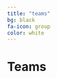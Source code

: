 ```yaml
---
title: "teams"
bg: black
fa-icon: group     
color: white  
---
```


# Teams

<!--
When you have formed a team and settled on a project idea, you'll need to add them to this page. **This is mandatory**. Only projects which have fully completed entries on this page will be judged (and therefore in the running for a prize). Teams can be between 1 and 6 people. Interdisciplinary teams are strongly encouraged.

**Deadlines**

* Teams must be finalised by 13:00 on Tuesday 17th Feb.
* Projects must have complete descriptions by 12:00 on Friday 20th Feb.

**How**_

*You'll need a github account, but you can do all of the following through the Github interface, so no local git install or command line use required.* 

1. Fork [the respository for this website](https://github.com/ilwhack/ilwhack.github.io) on github
2. Update the teams section, found at `_posts/2014-01-07-teams.md` to add all the information about your team conforming to the template (which is markdown) specified below.
3. Submit a pull request (as described on [GitHub help](https://help.github.com/articles/using-pull-requests/)). If you're having trouble editing markdown and submitting a pull request, [file an issue](https://github.com/ilwhack/ilwhack.github.io/issues) which includes all the information specified in the template.

[**Screenshots of the process**](https://docs.google.com/presentation/d/1SYtJYotSCgou0bCyjRBv4av3byYJeOZ0XrVKhiZ-6QI/edit?usp=sharing)

*Please use the template below (do not remove the template from the top, and add your team alphabetically into the list by team name):*

<hr/>
-->
<!--
## Team Name

#### Manager: Name of Team manager (main point of contact)

* Team Member Name (your full name, matric number, school): 
  *Brief summary of skills/knowledge and what you want to learn more about this week.*
* Team Member Name (your full name, matric number, school): 
  *Brief summary of skills/knowledge and what you want to learn more about this week.*
* Team Member Name (your full name, matric number, school): 
  *Brief summary of skills/knowledge and what you want to learn more about this week.*

#### Project Name

* **[Link to your project website](http://example.org) (optional but very strongly encouraged)**
* **[Link to your project repository](http://github.com/example/example)** (We've assumed GitHub, but you could use [](https://bitbucket.org) or something else, as long as the project repository is public)

Add a brief project description here, including innovative ideas and approach, problems it's solving, technologies used, and the themes it falls under.

*Screenshots:*

* Three screenshots of your app in action are required by Friday. Optionally, you could embed a screencast video.
* You'll need to host your images somewhere yourself and use the full paths here. If you can't, you can file an issue including your image and we'll add it for you.

![My cool app homepage]({{ site.baseurl }}/img/screenshot1.png)
![My cool app signup]({{ site.baseurl }}/img/screenshot2.png)
![My cool app sponsors]({{ site.baseurl }}/img/screenshot3.png)

<hr/>

-->

<!-- The teams listed below successfully made it through to the final day

----


## ediBus

#### Manager: Roosa Tammela

* Roosa Tammela,  Informatics 
* Fabien Florek,  Informatics
* Patrick Cartlidge,  Informatics
* Chris Swart,  Informatics

#### ediBus

* [Project website](https://github.com/rtammela/ediBus)

An accessible iOS app to display and read out upcoming bus stops while journeying on Edinburgh buses.

*Screenshots*:

![Main screen](https://raw.githubusercontent.com/rtammela/ediBus/master/screenshot1.jpg)
![Bus number input](https://raw.githubusercontent.com/rtammela/ediBus/master/screenshot3.jpg)
![Bus stop dislay](https://raw.githubusercontent.com/rtammela/ediBus/master/screenshot2.jpg)

<hr/>


## FloweryMonsters
 
#### Manager: Yingnan Chen

* Yingnan Chen,  Informatics
* Lingwei Wu,  ECA

#### Interstellar Catcher
* [Project repository](https://github.com/chenyn0U0/InterstellarCatcher)

Flowery Monsters is a team consisting of a programmer and a graphic designer — two big fans of sci-fi. Driven by the desire to improve the user experience of travel search platform, we redesign a dynamic website for Skyscanner.
We tend to mimic flight traveling as an interstellar odyssey so as to arouse people’s desire to travel. We presume the prime target group of Skyscanner would be the young generation as its market strategy is “compare cheap flights, hotels & car hire”, thus we gamify the process of tickets booking and make it more attractive to the youth. In the interface, floating planets with various sizes represent different flight prices, which is more intuitive for users.


![Website homepage](https://farm8.staticflickr.com/7396/16589539902_2275ae2561_s.jpg)
![Price Information](https://farm9.staticflickr.com/8660/16589540102_e6a2971204_s.jpg)
![Concept Design](https://farm8.staticflickr.com/7360/16589540162_98a5bd8653_s.jpg)

<hr/>
 -->
<!--
## Hack 9to5

#### Manager: Harjyot Singh

* Harjyot Singh,  Informatics
  *Knows Python, C++, etc... wants to learn more stuff*
* Mihai Visuian,  Informatics  
  *Knows Java,C++,etc... wants to learn more stuff*
* Dylan Ashcroft,  Informatics  
  *Knows everything, doesn't need to learn anything new*

#### TBC

* [Project website](https://github.com/MihaiVisu/ScottishHeatMapILW)
* [Project repository](https://github.com/MihaiVisu/ScottishHeatMapILW)

A web app containing a heat map of Scotland in terms of GDP in each Scottish city.

<hr/>
-->

<!-- ## Hack Happy 

#### Manager: Theo Pavlakou

* Theo Pavlakou:  Informatics
  *Python, Java, Machine Learning. I'm interested in learning more about web development, both the backend and the frontend.*
* Charlie Nash,  Informatics
  *Statistics, Machine Learning, Data Visualisation, I'd like to work with geolocated data and learn about web development*
* Rafael Karampatsis,  Informatics
  *Java, Python, Sentiment Analysis, Twitter Data, I want to learn more about networking / server hosting*
* Harri Edwards,  Informatics
  *Machine learning and NLP. I'd like to learn about data mining social media.*

#### CitySentiment

* https://github.com/theopavlakou/ilw2015

Takes Tweets from the area of Edinburgh to create a map of sentiment around the city. The final product is an interactive web app that provides a clean visualisation of the city's mood. Users can browse by date, or view the sentiment of live tweets in real time. CitySentiment uses sophisticated sentiment analysis techniques to ensure that the data on show is a meaningful snapshot of Edinburgh's Twitter users. The project could be extended to other cities, and could offer information such as the average sentiment for a user-defined location.

Themes: Data Visualisation, Communities and civic engagement

![My cool app homepage](http://i.imgur.com/Wsfaegw.jpg)
![My cool app signup](http://i.imgur.com/EWcb40E.jpg)
![My cool app sponsors](http://i.imgur.com/zZyz4do.jpg)

<hr/>


## Hackuna Matata

#### Manager: Megan Douglas

* Megan Douglas,  Social and Political Science: 
  *Experience working in the international development field, including Nairobi, Kenya; looking forward to working with students from different disciplines to gain a better understanding of technological innovation within the Global South.*
* Jevgenij Zubovskij,  Engineering: 
  *Java, HTML, C++, C#, SKills in Electronics.*
* Tharald Solheim,  Engineering: 
  *Knows a fair bit of C, up to multiple threads and a bit of real time embedded stuff. Want to learn web stuff and APIs*
* Erin Parsons,  Engineering:
  *Knows mechanical engineering, want to learn web stuff.*
* Adam Warren,  Informatics:
  *Java, Haskell, wants to learn business strategies.*
* Moise Lubwimi,  Informatics:
  *Java, Python, Django, web stuffs, wants to learn business strategies.*

#### Innovation in Nairobi

* [Project website](hackunamatata.page.tl)
* [Project repository](http://github.com/exaron/Hackuna-Matata.git)

Collecting and Presenting data from diverse sources on innovative and sustainable technology development in Nairobi, Kenya.


<hr/>


## One Website to Book Them All

#### Manager: Paul Sinclair

* Paul Sinclair,  Informatics:
  *HTML, CSS, JavaScript, Java, Python, PS*
* Daniel Todorov,  Informatics:
  *HTML, CSS, JavaScript, Java, Python*
* Hans Christian Gregersen,  Informatics:
  *HTML, CSS, Java, Python, python frameworks (Django, Flask)*
* Damodar Sojka,  Informatics:
  *HTML, CSS, JS (angular.js), firebase for backend if we need this*
* Piotr Jander,  Informatics:
  *HTML, CSS, Java, Python, SQL, HASKELL*
* Vasiliki Nikolakopoulou,  School of Architecture and Landscape Architecture
  *Adobe Suite, 3d modeling, HTML, CSS*


#### Book.ed

* **[Book.ed website](http://powerful-crag-1654.herokuapp.com/)**
* **[Project repository](https://github.com/pbsinclair42/Book.ed)** 

We're creating a website which will suggest a university study space to users based on location, availabilty, etc.  It will also provide a nice visualisation of study space availability over time.  

*Screenshots:*

![Alt text](https://raw.githubusercontent.com/pbsinclair42/Book.ed/master/screenshots/2015-02-20%2003.06.26%20pm.png "Main app")
![Alt text](https://raw.githubusercontent.com/pbsinclair42/Book.ed/master/screenshots/2015-02-20%2003.06.56%20pm.png "Customizable options")
![Alt text](https://raw.githubusercontent.com/pbsinclair42/Book.ed/master/screenshots/2015-02-20%2003.08.16%20pm.png "Main Library 3D Visualisation")

<hr/>

## Revenge of Cyborg Unleashed

#### Manager: Mattias Appelgren

* Scott Cantisani,  Informatics
* Tony Gallagher,  Informatics
* Emilia Bogdanova,  Informatics
* Connie Crowe,  Informatics
* Mattias Appelgren,  Informatics

#### Polling for group travel

* [Project repository](https://github.com/Revenge-of-Cyborg-Unleashed/ILWhackathon2015)

Make group travel easier and what not.

![Mobile 1](http://i.imgur.com/rb92o9h.png?1) ![Mobile 2](http://i.imgur.com/zk8naW0.png?1)
![Desktop 1](http://i.imgur.com/xMmj8fO.png?1)


<hr/>



## Sky Trip

#### Manager: Marcial Puchi
* Constantinos Chrysostomou,  Informatics: 
  *Java, Haskell, Python, Lua, Corona SDK*
* Marcial Roberto Puchi Jasso,  Informatics: 
  *Knows Javascript, CSS, HTML, sentiment analysis, data visualisation*
* Stephanos Loizou,  Informatics:
 *Python, django, Back-end experience*
* Jesus Emmanuel Vazquez Valencia, Informatics:
 *Python, Back-end, Databases*

#### Sky Trip

Web application that helps you plan a multi-city/country trip by finding the lowest combination of plane ticket prices..


* **[Project repository](https://github.com/marcialpuchi/skyTrip)**

![Homepage](https://github.com/marcialpuchi/skyTrip/blob/master/images/home.png)
![Flights](https://github.com/marcialpuchi/skyTrip/blob/master/images/flights.png)
![Prices](https://github.com/marcialpuchi/skyTrip/blob/master/images/prices.png)



<hr/>

## Squirtle Squad


#### Manager: Yasen Petrov (main point of contact)

* Yasen Petrov,  Informatics
  *Brief summary of skills/knowledge and what you want to learn more about this week.*
* Lazar Lazarov,  Informatics
  *Brief summary of skills/knowledge and what you want to learn more about this week.*
* Stiliyan Emanuilov,  Informatics: 
  *Brief summary of skills/knowledge and what you want to learn more about this week.*
* Teodor Todorov,  Informatics
  *Brief summary of skills/knowledge and what you want to learn more about this week.*
* Elitsa Bankova,  Informatics
  *Brief summary of skills/knowledge and what you want to learn more about this week.*
* Justas Brazauskas,  Informatics
  *Python, Java |  Want to strengthen Android development skills*

#### The Hood

* **[Project repository](https://github.com/YasenPetrov/the-hood-smartdatahack)**

A mini social network for neighbourhoods (Android). Currently, the app is able to create posts and events, to comment and tweet them. The events and posts are visible in a certain radius which is set up by the poster.

![aa](https://lh4.googleusercontent.com/M4TelnLAVdxnLO75FnnzXLV6zpE19Bmnjchp8kwJgj-uQofkmQ8q-DKXgwxTJVZZV3CTjw=w1340-h551)
![aa](https://lh3.googleusercontent.com/jiwAaBRlSo9ZxQ0aMXX-3v75y2XlMZijp0htNdQVYjOLzk0M-MbyJARMObFvhR_1biJsZQ=w1340-h551)
![a](https://lh5.googleusercontent.com/-azNjuh0G2fSLu3VX_j-kKHZhNCp7I7T0YWkqoTPxVdyDOUBiTds-fymgl5JRJ2CZ9gU_w=w1340-h551)
![a](https://lh5.googleusercontent.com/z4F_9C04UV46xKcqUEvrbv-_R06SbfYECgk-i6SGiBeJvevXEARH3cYD3lylI0BqawSf7Q=w1340-h551)
![a](https://lh3.googleusercontent.com/aQS7kNdu7ZlnM6xIad_6i1PHO5ldDcajeq4RrR_6SOHvIch_0F3JWga18bruImaKXs37aQ=w1340-h551)
![a](https://lh3.googleusercontent.com/ku9ARyzjaeJx63cjVy1-GYis6owDik_PHeq5QqCV6meSdXQasnLY_rJoGSyMqIGuUT9MwwBUw2o=w1340-h551)
![a](https://lh4.googleusercontent.com/bK1InKuBQiAwmH89JLcUFxg5TD80-joJHH10skLvCFFdKOv7SWNS_vVK3NYsRQevkQBs2cJhuM8=w1340-h551) 

<hr/>

## Ticker Gurus

#### Manager: Daniel Duma

* Christina Bremer,  School of Informatics 
* Gizem Aras,  School of Informatics 
* Kevin Kwan,  PPLS 
* Daniel Duma,  School of Informatics

#### Visual representations of correlations in the stock market.

* [Project website](http://ilw.data.ed.ac.uk/TicketGuru/wp/)
* [Project repository](https://bitbucket.org/dcd/ilwhack15)

![a](http://ilw.data.ed.ac.uk/TicketGuru/screenshot1.png)
![a](http://ilw.data.ed.ac.uk/TicketGuru/screenshot2.png)
![a](http://ilw.data.ed.ac.uk/TicketGuru/screenshot3.png)

<hr/>


## The Hackstreet Boyz

#### Manager: Frazer McIntosh

* Frazer McIntosh:  Informatics  
  Converts coffee into code - python, js, java, HTML etc
* Nikola Pavlov,  Informatics
* Tommy Meacham,  Informatics
* Mary O'Donnell,  Law
* Graham Macphee,  Informatics  
  UI, UX, HTML, CSS, JS and a few other letters...

#### WhereNow
 
 * https://github.com/Hackstreet-Boyz/TrendTraveller
 
WhereNow is a website and application that allows you to find interesting locations to travel to based on social media trends. WhereNow keeps you up to date with what’s happening and where it’s happening and, most importantly, helps you get there fast! Based on the idea of discovery and spontaneous travel, WhereNow is the perfect way to plan your next fun adventure!

WhereNow uses a variety of data sources. We take location data generalised from Twitter where we look for areas around the world with anomalously high concentrations of tweets. Based on positive or negative sentiment from those tweets WhereNow converts this location into a trending “hotspot”. We then find the nearest airport to the event and use Simple Weather to tell you what the skies will look like when you get there, a short location descriptions is provided by Wikipedia, maps by Google, flight prices powered by Skyscanner, and photos via Panoramio.

![Mobile](https://dl.dropboxusercontent.com/u/17016249/TrendTraveller/Screen%20Shot%202015-02-20%20at%2013.48.08.png)
![Mobile details screen](https://dl.dropboxusercontent.com/u/17016249/TrendTraveller/Screen%20Shot%202015-02-20%20at%2013.57.33.png)
![Desktop](https://dl.dropboxusercontent.com/u/17016249/TrendTraveller/Screen%20Shot%202015-02-20%20at%2013.58.01.png)
 
<hr/>


## Timetable2Calendar

#### Manager: Anton Puzorjov

* Anton Puzorjov,  Biological Sciences:  
  *Knowledge in business economics, finance, marketing and science. Web development (HTML, CSS, JS, PHP), Java, iOS dev. I’d like to get my hands dirty into something new and fun!*
* Nikita Samarin,  Informatics:  
  *Knows Java & Android, wants to learn some webdev stuff*

#### Timetable2Calendar

* **[Project website](http://time2cal.link)**
* **[Project repository](https://github.com/NSamarin/Timetable2Calendar)**

A web application that provides students and staff with a convenient way to integrate their university timetables into their personal calendars for an easy and fast access at any time from any device.

Application parses details from student's timetable, which is generated by the university Path portal (https://path.is.ed.ac.uk), and automatically generates CSV and ICS files, which can then be easily downloaded and imported into any Calendar appilcation. 

Theme: **Student Experience**

![My cool app ](http://s018.radikal.ru/i501/1510/b6/3fad8ac0382e.png)
![My cool app](http://s019.radikal.ru/i634/1510/90/d4b423576629.png)

<hr/>


## Udadisi

#### Manager: Katie Hartin

* Katie Hartin,  SPS 
	*Skills- experience in qualitative research in East Africa, Kiswahili oral/written language skills; I'd like to learn more about how I can incorporate data visualization into my own research and how I can expand my skill sets.*
* Judy Duong,  Informatics
	*frontend*
* Olafs Vandāns,  Informatics
	*backend*
* Mateusz Rogozinski,  Informatics
	*Java, HTML, CSS, JavaScript*

#### Udadasi

* **[Project website](http://olafs.eu/udadisi/)**
* **[Project repository](https://github.com/lunaroverlord/udadisi)**

Our goal was to visualize the data in a way that is informative and tells a story about various types of emerging technology trends in Nairobi. Beyond technology, it can also serve as a general platform to investigate other key development trends, such as gender or education, and even broader issues of society as well. We used data from local news media (Daily Nation), local reports (Voice of Kibera), technology blog (iHub) and Guardian website, and others can be easily incorporated.

Themes: Data Visualisation, International development, Communities and civic engagement

*Screenshots:*

![Homepage]({{ site.baseurl }}http://olafs.eu/udadisi/s1.jpg)
![Timeline]({{ site.baseurl }}http://olafs.eu/udadisi/s2.jpg)
![By category]({{ site.baseurl }}http://olafs.eu/udadisi/s3.jpg)


<hr/>



## UniCompass

#### Manager: Simon Rovder <!--simon.rovder@gmail.com

* Simon Rovder,  Informatics
* Barbora Murinova,  Informatics
* Thomas Kerber,  Informatics
* Ivan Bartos,  School of Biological Sciences
* Juraj Labant,  School of Mathematics

#### UniCompass

* **[Project website](http://unicompass.info/)**
* **The git repository is not yet available**

*Description*
UniCompass is a communication portal, the goal of which is to croudsource information on universities. The final goal is to make sure students from all over the world will have access to information relevant for them, all gathered on a single page. It's hard to give a detailed description in text but we are happy to present the idea in detail to any committee that stops at our table. : )


*Screenshots:*
![Index page](http://www.iteratorium.eu/f/upload/01.png)
![Logged in](http://www.iteratorium.eu/f/upload/02.png)
![Browse the covered countries](http://www.iteratorium.eu/f/upload/03.png)
![View a country](http://www.iteratorium.eu/f/upload/04.png)
![View the universities](http://www.iteratorium.eu/f/upload/05.png)
![View a university](http://www.iteratorium.eu/f/upload/06.png)
![View a profile](http://www.iteratorium.eu/f/upload/07.png)
![Profile editing](http://www.iteratorium.eu/f/upload/08.png)


<hr/>
-->
<!--

## The University of Bedinburgh

#### Manager: Craig Snowden (School of Informatics)

* Craig Snowden,  Informatics


#### Bedinburgh

* ** [Where it will live](http://bedinburgh.craigsnowden.com)**
* **The git repository is not yet available**

PATH has contact hours for each course: the goal is to create degree programmes optimised for maximum sleep time. 

-->

